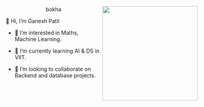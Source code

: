 <img width=250 align=right src="https://media1.tenor.com/m/DimzPZMypFcAAAAd/laptop.gif"><p align="center">bokha</p>
👋 Hi, I’m Ganesh Patil

- 👀 I’m interested in Maths, Machine Learning.
  
- 🌱 I’m currently learning AI & DS in VIIT.
  
- 💞️ I’m looking to collaborate on Backend and database projects.
